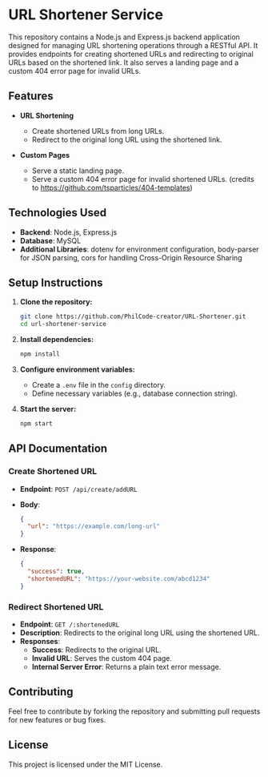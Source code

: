 # URL Shortener Service

This repository contains a Node.js and Express.js backend application designed for managing URL shortening operations through a RESTful API. It provides endpoints for creating shortened URLs and redirecting to original URLs based on the shortened link. It also serves a landing page and a custom 404 error page for invalid URLs.

## Features

- **URL Shortening**
  - Create shortened URLs from long URLs.
  - Redirect to the original long URL using the shortened link.
  
- **Custom Pages**
  - Serve a static landing page.
  - Serve a custom 404 error page for invalid shortened URLs. (credits to https://github.com/tsparticles/404-templates)

## Technologies Used

- **Backend**: Node.js, Express.js
- **Database**: MySQL
- **Additional Libraries**: dotenv for environment configuration, body-parser for JSON parsing, cors for handling Cross-Origin Resource Sharing

## Setup Instructions

1. **Clone the repository:**
   ```sh
   git clone https://github.com/PhilCode-creator/URL-Shortener.git
   cd url-shortener-service
   ```

2. **Install dependencies:**
   ```sh
   npm install
   ```

3. **Configure environment variables:**
   - Create a `.env` file in the `config` directory.
   - Define necessary variables (e.g., database connection string).

4. **Start the server:**
   ```sh
   npm start
   ```

## API Documentation

### Create Shortened URL

- **Endpoint**: `POST /api/create/addURL`
- **Body**:
  ```json
  {
    "url": "https://example.com/long-url"
  }
  ```

- **Response**:
  ```json
  {
    "success": true,
    "shortenedURL": "https://your-website.com/abcd1234"
  }
  ```

### Redirect Shortened URL

- **Endpoint**: `GET /:shortenedURL`
- **Description**: Redirects to the original long URL using the shortened URL.
- **Responses**:
  - **Success**: Redirects to the original URL.
  - **Invalid URL**: Serves the custom 404 page.
  - **Internal Server Error**: Returns a plain text error message.

## Contributing

Feel free to contribute by forking the repository and submitting pull requests for new features or bug fixes.

## License

This project is licensed under the MIT License.